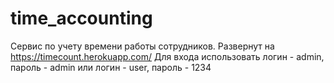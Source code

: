 # time_accounting
Сервис по учету времени работы сотрудников.
Развернут на https://timecount.herokuapp.com/
Для входа использовать логин - admin, пароль - admin или логин - user, пароль - 1234
